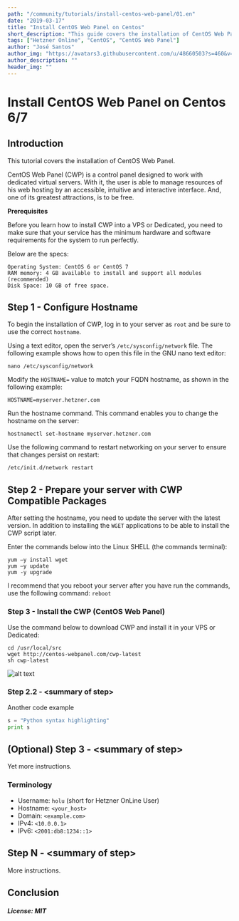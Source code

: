 ```yaml
---
path: "/community/tutorials/install-centos-web-panel/01.en"
date: "2019-03-17"
title: "Install CentOS Web Panel on Centos"
short_description: "This guide covers the installation of CentOS Web Panel on CentOS."
tags: ["Hetzner Online", "CentOS", "CentOS Web Panel"]
author: "José Santos"
author_img: "https://avatars3.githubusercontent.com/u/48660503?s=460&v=4"
author_description: ""
header_img: ""
---
```


# Install CentOS Web Panel on Centos 6/7

## Introduction

This tutorial covers the installation of CentOS Web Panel.

CentOS Web Panel (CWP) is a control panel designed to work with dedicated virtual servers. With it, the user is able to manage resources of his web hosting by an accessible, intuitive and interactive interface. And, one of its greatest attractions, is to be free.

**Prerequisites**

Before you learn how to install CWP into a VPS or Dedicated, you need to make sure that your service has the minimum hardware and software requirements for the system to run perfectly.

Below are the specs:

```
Operating System: CentOS 6 or CentOS 7
RAM memory: 4 GB available to install and support all modules (recommended)
Disk Space: 10 GB of free space.
```

## Step 1 - Configure Hostname

To begin the installation of CWP, log in to your server as ```root``` and be sure to use the correct ```hostname```.

Using a text editor, open the server’s ```/etc/sysconfig/network``` file. The following example shows how to open this file in the GNU nano text editor:

```nano /etc/sysconfig/network```

Modify the ```HOSTNAME=``` value to match your FQDN hostname, as shown in the following example:

```HOSTNAME=myserver.hetzner.com```

Run the hostname command. This command enables you to change the hostname on the server:

```hostnamectl set-hostname myserver.hetzner.com```

Use the following command to restart networking on your server to ensure that changes persist on restart:

```/etc/init.d/network restart```

## Step 2 - Prepare your server with CWP Compatible Packages

After setting the hostname, you need to update the server with the latest version. In addition to installing the ```WGET``` applications to be able to install the CWP script later.

Enter the commands below into the Linux SHELL (the commands terminal):

```
yum –y install wget
yum –y update
yum -y upgrade
```

I recommend that you reboot your server after you have run the commands, use the following command: ```reboot```

### Step 3 - Install the CWP (CentOS Web Panel)

Use the command below to download CWP and install it in your VPS or Dedicated:

```
cd /usr/local/src
wget http://centos-webpanel.com/cwp-latest
sh cwp-latest
```
![alt text](https://i.imgur.com/QUFgvzc.png)

### Step 2.2 - &lt;summary of step>

Another code example

```python
s = "Python syntax highlighting"
print s
```

## (Optional) Step 3 - &lt;summary of step>

Yet more instructions.

### Terminology
* Username: `holu` (short for Hetzner OnLine User)
* Hostname: `<your_host>`
* Domain: `<example.com>`
* IPv4: `<10.0.0.1>`
* IPv6: `<2001:db8:1234::1>`

## Step N - &lt;summary of step>

More instructions.

## Conclusion

##### License: MIT

<!---

Contributors's Certificate of Origin

By making a contribution to this project, I certify that:

(a) The contribution was created in whole or in part by me and I have
    the right to submit it under the license indicated in the file; or

(b) The contribution is based upon previous work that, to the best of my
    knowledge, is covered under an appropriate license and I have the
    right under that license to submit that work with modifications,
    whether created in whole or in part by me, under the same license
    (unless I am permitted to submit under a different license), as
    indicated in the file; or

(c) The contribution was provided directly to me by some other person
    who certified (a), (b) or (c) and I have not modified it.

(d) I understand and agree that this project and the contribution are
    public and that a record of the contribution (including all personal
    information I submit with it, including my sign-off) is maintained
    indefinitely and may be redistributed consistent with this project
    or the license(s) involved.

Signed-off-by: [submitter's name and email address here]

-->
